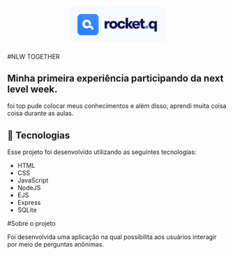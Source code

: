 <h1 align="center">
  <img alt="Rocket.Q" title="Rocket.Q" src=".github/rocketq.png" width="220px" />
</h1>
#NLW TOGETHER

## Minha primeira experiência participando da next level week.
foi top pude colocar meus conhecimentos e além disso, aprendi muita coisa coisa durante as aulas. 
## 🚀 Tecnologias

Esse projeto foi desenvolvido utilizando as seguintes tecnologias:

- HTML
- CSS
- JavaScript
- NodeJS
- EJS
- Express
- SQLite


#Sobre o projeto


Foi desenvolvida uma aplicação na qual possibilita aos usuários interagir por meio de perguntas anônimas.